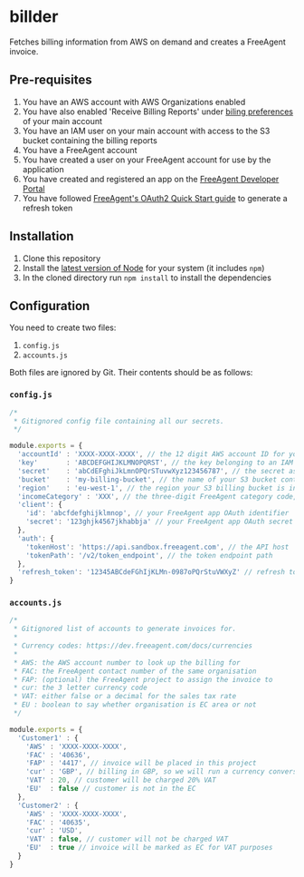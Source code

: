 # billder
Fetches billing information from AWS on demand and creates a FreeAgent invoice.

## Pre-requisites

1. You have an AWS account with AWS Organizations enabled
2. You have also enabled 'Receive Billing Reports' under [biling preferences](https://console.aws.amazon.com/billing/home?#/preferences) of your main account
3. You have an IAM user on your main account with access to the S3 bucket containing the billing reports
4. You have a FreeAgent account
5. You have created a user on your FreeAgent account for use by the application
6. You have created and registered an app on the [FreeAgent Developer Portal](https://dev.freeagent.com)
6. You have followed [FreeAgent's OAuth2 Quick Start guide](https://dev.freeagent.com/docs/quick_start) to generate a refresh token

## Installation

1. Clone this repository
2. Install the [latest version of Node](https://nodejs.org/en/download/) for your system (it includes `npm`)
3. In the cloned directory run `npm install` to install the dependencies

## Configuration

You need to create two files:

1. `config.js`
2. `accounts.js`

Both files are ignored by Git. Their contents should be as follows:

### `config.js`

```javascript
/*
 * Gitignored config file containing all our secrets.
 */

module.exports = {
  'accountId' : 'XXXX-XXXX-XXXX', // the 12 digit AWS account ID for your main account
  'key'       : 'ABCDEFGHIJKLMNOPQRST', // the key belonging to an IAM user with access to billing reports
  'secret'    : 'abCdEFghiJkLmnOPQrSTuvwXyz123456787', // the secret associated with the above key
  'bucket'    : 'my-billing-bucket', // the name of your S3 bucket containing your billing reports
  'region'    : 'eu-west-1', // the region your S3 billing bucket is in
  'incomeCategory' : 'XXX', // the three-digit FreeAgent category code, false if not required
  'client': {
    'id': 'abcfdefghijklmnop', // your FreeAgent app OAuth identifier
    'secret': '123ghjk4567jkhabbja' // your FreeAgent app OAuth secret
  },
  'auth': {
    'tokenHost': 'https://api.sandbox.freeagent.com', // the API host
    'tokenPath': '/v2/token_endpoint', // the token endpoint path
  },
  'refresh_token': '12345ABCdeFGhIjKLMn-0987oPQrStuVWXyZ' // refresh token generated when FreeAgent app was authorised
}
```

### `accounts.js`

```javascript
/*
 * Gitignored list of accounts to generate invoices for.
 *
 * Currency codes: https://dev.freeagent.com/docs/currencies
 *
 * AWS: the AWS account number to look up the billing for
 * FAC: the FreeAgent contact number of the same organisation
 * FAP: (optional) the FreeAgent project to assign the invoice to
 * cur: the 3 letter currency code
 * VAT: either false or a decimal for the sales tax rate
 * EU : boolean to say whether organisation is EC area or not
 */

module.exports = {
  'Customer1' : {
    'AWS' : 'XXXX-XXXX-XXXX',
    'FAC' : '40636',
    'FAP' : '4417', // invoice will be placed in this project
    'cur' : 'GBP', // billing in GBP, so we will run a currency conversion
    'VAT' : 20, // customer will be charged 20% VAT
    'EU'  : false // customer is not in the EC
  },
  'Customer2' : {
    'AWS' : 'XXXX-XXXX-XXXX',
    'FAC' : '40635',
    'cur' : 'USD',
    'VAT' : false, // customer will not be charged VAT
    'EU'  : true // invoice will be marked as EC for VAT purposes
  }
}
```
